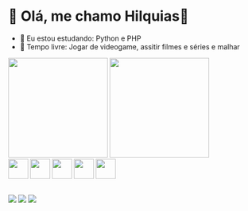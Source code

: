 # 👋 Olá, me chamo Hilquias👋

- 🌱 Eu estou estudando: Python e PHP
- 🍕 Tempo livre: Jogar de videogame, assitir filmes e séries e malhar

<div>
  <img height = 200px src = https://github-readme-stats.vercel.app/api?username=Hilquias230&theme=blue-green&show_icons=true> 
  <img height = 200px src = https://github-readme-stats.vercel.app/api/top-langs/?username=Hilquias230&layout=donut&theme=blue-green&show https://github.com/anuraghazra/github-   readme-stats>
</div>


<div>
  <img height = 40px src="https://cdn.jsdelivr.net/gh/devicons/devicon@latest/icons/css3/css3-original.svg" />
  <img height = 40px src="https://cdn.jsdelivr.net/gh/devicons/devicon@latest/icons/html5/html5-original.svg"/>
  <img height = 40px src="https://cdn.jsdelivr.net/gh/devicons/devicon@latest/icons/javascript/javascript-original.svg" />
  <img height = 40px src="https://cdn.jsdelivr.net/gh/devicons/devicon@latest/icons/python/python-original.svg" />
  <img height = 40px src="https://cdn.jsdelivr.net/gh/devicons/devicon@latest/icons/php/php-original.svg" />
          
</div>


##

<div>
  <a href = https://www.linkedin.com/in/hilquias-cassimiro><img src = https://img.shields.io/badge/LinkedIn-0077B5?style=for-the-badge&logo=linkedin&logoColor=white></a>
  <a hred = https://www.instagram.com/_hilquiascasi.230_><img src = https://img.shields.io/badge/Instagram-E4405F?style=for-the-badge&logo=instagram&logoColor=white></a>
  <a hred = https://www.facebook.com/hilquias.cassimiro><img src = https://img.shields.io/badge/Facebook-1877F2?style=for-the-badge&logo=facebook&logoColor=white></a>
</div>

